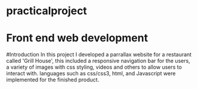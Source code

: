# practicalproject 
# Front end web development 

#Introduction
 In this project I developed a parrallax website for a restaurant called 'Grill House', this included a responsive navigation bar for the users, a variety of images with css styling, videos and others to allow users to interact with. languages such as css/css3, html, and Javascript were implemented for the finished product. 
 
